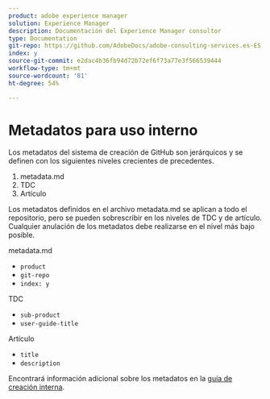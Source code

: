 ```yaml
---
product: adobe experience manager
solution: Experience Manager
description: Documentación del Experience Manager consultor
type: Documentation
git-repo: https://github.com/AdobeDocs/adobe-consulting-services.es-ES
index: y
source-git-commit: e2dac4b36fb94d72b72ef6f73a77e3f566539444
workflow-type: tm+mt
source-wordcount: '81'
ht-degree: 54%

---
```



# Metadatos para uso interno

Los metadatos del sistema de creación de GitHub son jerárquicos y se definen con los siguientes niveles crecientes de precedentes.

1. metadata.md
1. TDC
1. Artículo

Los metadatos definidos en el archivo metadata.md se aplican a todo el repositorio, pero se pueden sobrescribir en los niveles de TDC y de artículo. Cualquier anulación de los metadatos debe realizarse en el nivel más bajo posible.

metadata.md

* `product`
* `git-repo`
* `index: y`

TDC

* `sub-product`
* `user-guide-title`

Artículo

* `title`
* `description`

Encontrará información adicional sobre los metadatos en la [guía de creación interna](https://experienceleague.adobe.com/docs/authoring-guide-exl/using/authoring/metadata.html).
